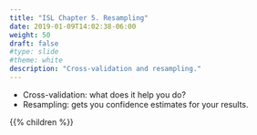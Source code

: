```yaml
---
title: "ISL Chapter 5. Resampling"
date: 2019-01-09T14:02:38-06:00
weight: 50
draft: false
#type: slide
#theme: white
description: "Cross-validation and resampling."
---
```


* Cross-validation: what does it help you do?
* Resampling: gets you confidence estimates for your results.

{{% children %}}

